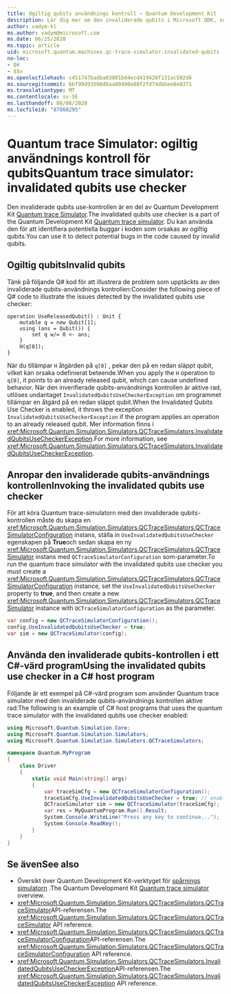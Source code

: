 ```yaml
---
title: Ogiltig qubits användnings kontroll – Quantum Development Kit
description: Lär dig mer om den invaliderade qubits i Microsoft QDK, som använder Quantum trace Simulator för att kontrol lera Q# koden för potentiellt ogiltig qubits.
author: vadym-kl
ms.author: vadym@microsoft.com
ms.date: 06/25/2020
ms.topic: article
uid: microsoft.quantum.machines.qc-trace-simulator.invalidated-qubits
no-loc:
- Q#
- $$v
ms.openlocfilehash: c451747badba03801bd4ecd419420f131ac502d6
ms.sourcegitcommit: 6bf99d93590d6aa80490e88f2fd74dbbee8e0371
ms.translationtype: MT
ms.contentlocale: sv-SE
ms.lasthandoff: 08/06/2020
ms.locfileid: "87868295"
---
```

# <a name="quantum-trace-simulator-invalidated-qubits-use-checker"></a><span data-ttu-id="ad34f-103">Quantum trace Simulator: ogiltig användnings kontroll för qubits</span><span class="sxs-lookup"><span data-stu-id="ad34f-103">Quantum trace simulator: invalidated qubits use checker</span></span>

<span data-ttu-id="ad34f-104">Den invaliderade qubits use-kontrollen är en del av Quantum Development Kit [Quantum trace Simulator](xref:microsoft.quantum.machines.qc-trace-simulator.intro).</span><span class="sxs-lookup"><span data-stu-id="ad34f-104">The invalidated qubits use checker is a part of the Quantum Development Kit [Quantum trace simulator](xref:microsoft.quantum.machines.qc-trace-simulator.intro).</span></span> <span data-ttu-id="ad34f-105">Du kan använda den för att identifiera potentiella buggar i koden som orsakas av ogiltig qubits.</span><span class="sxs-lookup"><span data-stu-id="ad34f-105">You can use it to detect potential bugs in the code caused by invalid qubits.</span></span> 

## <a name="invalid-qubits"></a><span data-ttu-id="ad34f-106">Ogiltig qubits</span><span class="sxs-lookup"><span data-stu-id="ad34f-106">Invalid qubits</span></span>

<span data-ttu-id="ad34f-107">Tänk på följande Q# kod för att illustrera de problem som upptäckts av den invaliderade qubits-användnings kontrollen:</span><span class="sxs-lookup"><span data-stu-id="ad34f-107">Consider the following piece of Q# code to illustrate the issues detected by the invalidated qubits use checker:</span></span>

```qsharp
operation UseReleasedQubit() : Unit {
    mutable q = new Qubit[1];
    using (ans = Qubit()) {
        set q w/= 0 <- ans;
    }
    H(q[0]);
}
```

<span data-ttu-id="ad34f-108">När du tillämpar `H` åtgärden på `q[0]` , pekar den på en redan släppt qubit, vilket kan orsaka odefinierat beteende.</span><span class="sxs-lookup"><span data-stu-id="ad34f-108">When you apply the `H` operation to `q[0]`, it points to an already released qubit, which can cause undefined behavior.</span></span> <span data-ttu-id="ad34f-109">När den inverifierade qubits-användnings kontrollen är aktive rad, utlöses undantaget `InvalidatedQubitsUseCheckerException` om programmet tillämpar en åtgärd på en redan släppt qubit.</span><span class="sxs-lookup"><span data-stu-id="ad34f-109">When the Invalidated Qubits Use Checker is enabled, it throws the exception `InvalidatedQubitsUseCheckerException` if the program applies an operation to an already released qubit.</span></span> <span data-ttu-id="ad34f-110">Mer information finns i <xref:Microsoft.Quantum.Simulation.Simulators.QCTraceSimulators.InvalidatedQubitsUseCheckerException>.</span><span class="sxs-lookup"><span data-stu-id="ad34f-110">For more information, see <xref:Microsoft.Quantum.Simulation.Simulators.QCTraceSimulators.InvalidatedQubitsUseCheckerException>.</span></span>

## <a name="invoking-the-invalidated-qubits-use-checker"></a><span data-ttu-id="ad34f-111">Anropar den invaliderade qubits-användnings kontrollen</span><span class="sxs-lookup"><span data-stu-id="ad34f-111">Invoking the invalidated qubits use checker</span></span>

<span data-ttu-id="ad34f-112">För att köra Quantum trace-simulatorn med den invaliderade qubits-kontrollen måste du skapa en <xref:Microsoft.Quantum.Simulation.Simulators.QCTraceSimulators.QCTraceSimulatorConfiguration> instans, ställa in `UseInvalidatedQubitsUseChecker` egenskapen på **True**och sedan skapa en ny <xref:Microsoft.Quantum.Simulation.Simulators.QCTraceSimulators.QCTraceSimulator> instans med `QCTraceSimulatorConfiguration` som-parameter.</span><span class="sxs-lookup"><span data-stu-id="ad34f-112">To run the quantum trace simulator with the invalidated qubits use checker you must create a <xref:Microsoft.Quantum.Simulation.Simulators.QCTraceSimulators.QCTraceSimulatorConfiguration> instance, set the `UseInvalidatedQubitsUseChecker` property to **true**, and then create a new <xref:Microsoft.Quantum.Simulation.Simulators.QCTraceSimulators.QCTraceSimulator> instance with `QCTraceSimulatorConfiguration` as the parameter.</span></span> 

```csharp
var config = new QCTraceSimulatorConfiguration();
config.UseInvalidatedQubitsUseChecker = true;
var sim = new QCTraceSimulator(config);
```


## <a name="using-the-invalidated-qubits-use-checker-in-a-c-host-program"></a><span data-ttu-id="ad34f-113">Använda den invaliderade qubits-kontrollen i ett C#-värd program</span><span class="sxs-lookup"><span data-stu-id="ad34f-113">Using the invalidated qubits use checker in a C# host program</span></span>

<span data-ttu-id="ad34f-114">Följande är ett exempel på C#-värd program som använder Quantum trace simulator med den invaliderade qubits-användnings kontrollen aktive rad:</span><span class="sxs-lookup"><span data-stu-id="ad34f-114">The following is an example of C# host programs that uses the quantum trace simulator with the invalidated qubits use checker enabled:</span></span> 

```csharp
using Microsoft.Quantum.Simulation.Core;
using Microsoft.Quantum.Simulation.Simulators;
using Microsoft.Quantum.Simulation.Simulators.QCTraceSimulators;

namespace Quantum.MyProgram
{
    class Driver
    {
        static void Main(string[] args)
        {
            var traceSimCfg = new QCTraceSimulatorConfiguration();
            traceSimCfg.UseInvalidatedQubitsUseChecker = true; // enables UseInvalidatedQubitsUseChecker
            QCTraceSimulator sim = new QCTraceSimulator(traceSimCfg);
            var res = MyQuantumProgram.Run().Result;
            System.Console.WriteLine("Press any key to continue...");
            System.Console.ReadKey();
        }
    }
}
```

## <a name="see-also"></a><span data-ttu-id="ad34f-115">Se även</span><span class="sxs-lookup"><span data-stu-id="ad34f-115">See also</span></span>

- <span data-ttu-id="ad34f-116">Översikt över Quantum Development Kit-verktyget för [spårnings simulatorn](xref:microsoft.quantum.machines.qc-trace-simulator.intro) .</span><span class="sxs-lookup"><span data-stu-id="ad34f-116">The Quantum Development Kit [Quantum trace simulator](xref:microsoft.quantum.machines.qc-trace-simulator.intro) overview.</span></span>
- <span data-ttu-id="ad34f-117"><xref:Microsoft.Quantum.Simulation.Simulators.QCTraceSimulators.QCTraceSimulator>API-referensen.</span><span class="sxs-lookup"><span data-stu-id="ad34f-117">The <xref:Microsoft.Quantum.Simulation.Simulators.QCTraceSimulators.QCTraceSimulator> API reference.</span></span>
- <span data-ttu-id="ad34f-118"><xref:Microsoft.Quantum.Simulation.Simulators.QCTraceSimulators.QCTraceSimulatorConfiguration>API-referensen.</span><span class="sxs-lookup"><span data-stu-id="ad34f-118">The <xref:Microsoft.Quantum.Simulation.Simulators.QCTraceSimulators.QCTraceSimulatorConfiguration> API reference.</span></span>
- <span data-ttu-id="ad34f-119"><xref:Microsoft.Quantum.Simulation.Simulators.QCTraceSimulators.InvalidatedQubitsUseCheckerException>API-referensen.</span><span class="sxs-lookup"><span data-stu-id="ad34f-119">The <xref:Microsoft.Quantum.Simulation.Simulators.QCTraceSimulators.InvalidatedQubitsUseCheckerException> API reference.</span></span>
